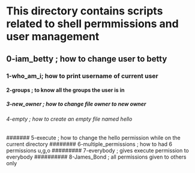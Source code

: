 # This directory contains scripts related to shell permmissions and user management
## 0-iam_betty ; how to change user to betty
### 1-who_am_i; how to print username of current user
#### 2-groups ; to know all the groups the user is in
##### 3-new_owner ; how to change file owner to new owner
###### 4-empty ; how to create an empty file named hello
####### 5-execute ; how to change the hello permission while on the current directory
######## 6-multiple_permissions ; how to had 6 permissions u,g,o
######### 7-everybody ; gives execute permission to everybody
########## 8-James_Bond ; all permissions given to others only
